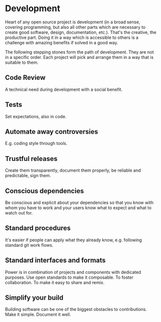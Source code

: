 # Development

Heart of any open source project is development (in a broad sense, covering programming, but also all other parts which are necessary to create good software, design, documentation, etc.). That's the creative, the productive part. Doing it in a way which is accessible to others is a challenge with amazing benefits if solved in a good way.

The following stepping stones form the path of development. They are not in a specific order. Each project will pick and arrange them in a way that is suitable to them.

## Code Review

A technical need during development with a social benefit.


## Tests

Set expectations, also in code.


## Automate away controversies

E.g. coding style through tools.


## Trustful releases

Create them transparently, document them properly, be reliable and predictable, sign them.


## Conscious dependencies

Be conscious and explicit about your dependencies so that you know with whom you have to work and your users know what to expect and what to watch out for.


## Standard procedures

It's easier if people can apply what they already know, e.g. following standard git work flows.


## Standard interfaces and formats

Power is in combination of projects and components with dedicated purposes. Use open standards to make it composable. To foster collaboration. To make it easy to share and remix.


## Simplify your build

Building software can be one of the biggest obstacles to contributions. Make it simple. Document it well.
